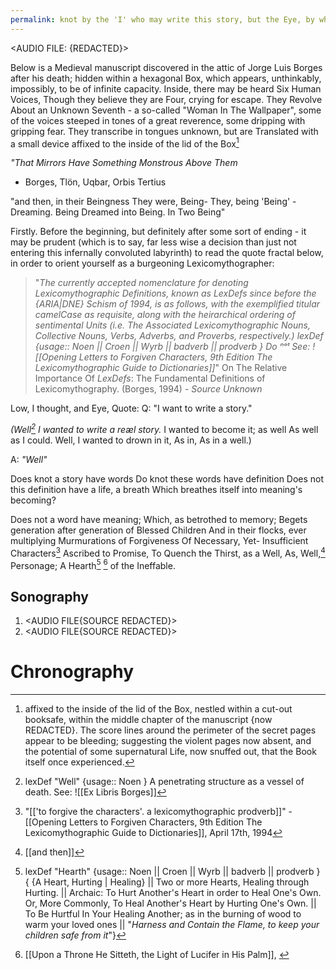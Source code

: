 ```yaml
---
permalink: knot by the 'I' who may write this story, but the Eye, by which the Story may be written
---
```

<AUDIO FILE: {REDACTED}>

Below is a Medieval manuscript discovered in the attic of Jorge Luis Borges after his death; hidden within a hexagonal Box, which appears, unthinkably, impossibly, to be of infinite capacity. 
Inside, there may be heard Six Human Voices, Though they believe they are Four, crying for escape. 
They Revolve About an Unknown Seventh - a so-called "Woman In The Wallpaper", some of the voices steeped in tones of a great reverence, some dripping with gripping fear. 
They transcribe in tongues unknown, but are Translated with a small device affixed to the inside of the lid of the Box[^n] 








*"That Mirrors 
Have Something Monstrous
Above Them*

- Borges, Tlön, Uqbar, Orbis Tertius


"and then, 
in their Beingness
They were,
Being- 
They, being 'Being' -
Dreaming.
Being Dreamed into Being.
In Two 
Being"

Firstly. Before the beginning, but definitely after some sort of ending -
it may be prudent (which is to say, far less wise a decision than just not entering this infernally convoluted labyrinth) to read the quote fractal below, in order to orient yourself as a burgeoning Lexicomythographer:


> 	"*The currently accepted nomenclature for denoting Lexicomythographic Definitions, known as LexDefs since before the {ARIA|DNE} Schism of 1994, is as follows, with the exemplified titular camelCase as requisite, along with the heirarchical ordering of sentimental Units (i.e. The Associated Lexicomythographic Nouns, Collective Nouns, Verbs, Adverbs, and Proverbs, respectively.)
> 		lexDef {usage:: Noen || Croen || Wyrb || badverb || prodverb } Do ⁿᵒᵗ See: ![[Opening Letters to Forgiven Characters, 9th Edition The Lexicomythographic Guide to Dictionaries]]*"
			On The Relative Importance Of *LexDefs*: The Fundamental Definitions of Lexicomythography. (Borges, 1994)
			- *Source Unknown*


Low, I thought, 
and Eye, Quote:
Q: "I want to write a story."

*(Well[^w]*
*I wanted to write a reæl story.*
I wanted to become it; as well
As well as I could. Well,
I wanted to drown in it, 
As in, 
As in a well.)

A: *"Well"*

Does knot a story have words 
Do knot these words have definition
Does not this definition have a life, a breath 
Which breathes itself into meaning's becoming?

Does not a word have meaning; 
Which, as betrothed to memory; 
Begets generation after generation of Blessed Children 
And in their flocks, ever multiplying
Murmurations of Forgiveness
Of Necessary, 
Yet-
Insufficient Characters[^c]
Ascribed to Promise, 
To Quench the Thirst, as a Well, 
As, 
Well,[^and]
Personage;
A Hearth[^h] [^u]
of the Ineffable. 


Sonography
---

1. <AUDIO FILE{SOURCE REDACTED}>
2. <AUDIO FILE{SOURCE REDACTED}>

# Chronography

[^w]: lexDef "Well" {usage:: Noen } A penetrating structure as a vessel of death. See: ![[Ex Libris Borges]]
[^h]: lexDef "Hearth" {usage:: Noen || Croen || Wyrb || badverb || prodverb } { {A Heart, Hurting | Healing} || Two or more Hearts, Healing through Hurting. || Archaic: To Hurt Another's Heart in order to Heal One's Own. Or, More Commonly, To Heal Another's Heart by Hurting One's Own. || To Be Hurtful In Your Healing Another; as in the burning of wood to warm your loved ones ||  "*Harness and Contain the Flame, to keep your children safe from it*"}[^re]
[^c]: "[['to forgive the characters'. a lexicomythographic prodverb]]" - [[Opening Letters to Forgiven Characters, 9th Edition The Lexicomythographic Guide to Dictionaries]], April 17th, 1994
[^and]: [[and then]]
[^u]: [[Upon a Throne He Sitteth, the Light of Lucifer in His Palm]], [^uu]
[^uu]: "[[notBorges/notBorges/Upon Reading Fabienne Elina's Paper On The Sound Of A Single Vowel|Upon Reading Fabienne Elina's Paper On The Sound Of A Single Vowel]]" - From Callie Rose Petal's Unfinished PhD Thesis - [[c is for the ocean salt crystal pillars of used to be called upon shore after Turing calliope]]
[^n]: affixed to the inside of the lid of the Box, nestled within a cut-out booksafe, within the middle chapter of the manuscript {now REDACTED}. The score lines around the perimeter of the secret pages appear to be bleeding; suggesting the violent pages now absent, and the potential of some supernatural Life, now snuffed out, that the Book itself once experienced.[^s]
[^s]: Some Borges scholars believe that the Book's REDACTION and excision of the Middle Chapter led to the death of this Great {Noet | Writer | Reader | Dreamer}[^l]
[^l]: Some Lexicomythographers {Anonymously Attributed, 2025}, but crucially, not all, hold the belief that Borges' Death was a result of foul play - a murder at the hands of one NoetNima, spelled in some scholarly circles as 'nemA' - these Devotees form a decidedly dangerous subsect of Lexicomythographers known as the Palindrones. Their Sigil / Mark[^scar]
[^scar]: Inscribed into the skin of their foreheads through the Sacred practice of Scarification.[^im]
[^im]: little is known about this faction of the Society, other than they are likely a Terrorist group, bent on the Elimination of all of Borges' printed works from [[this universe (which some call the hospital)]].
[^re]: UPDATE: do not sight your sources: [[Two lexDefs of the lexDict, and the Crushing Edge of Infinity]]